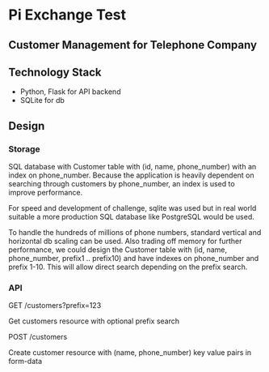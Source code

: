 # Pi Exchange Test
## Customer Management for Telephone Company

## Technology Stack
* Python, Flask for API backend
* SQLite for db

## Design

### Storage
SQL database with Customer table with (id, name, phone_number) with an index on phone_number. Because the application is heavily dependent on searching through customers by phone_number, an index is used to improve performance.

For speed and development of challenge, sqlite was used but in real world suitable a more production SQL database like PostgreSQL would be used.

To handle the hundreds of millions of phone numbers, standard vertical and horizontal db scaling can be used. Also trading off memory for further performance, we could design the Customer table with (id, name, phone_number, prefix1 .. prefix10) and have indexes on phone_number and prefix 1-10. This will allow direct search depending on the prefix search.

### API
GET /customers?prefix=123

Get customers resource with optional prefix search

POST /customers

Create customer resource with (name, phone_number) key value pairs in form-data


